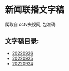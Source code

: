 # 新闻联播文字稿

爬取自 cctv央视网, 包准确

## 文字稿目录: 

<!-- INSERT -->
- [20220926](./news/20220926.md)
- [20220925](./news/20220925.md)
- [20220924](./news/20220924.md)